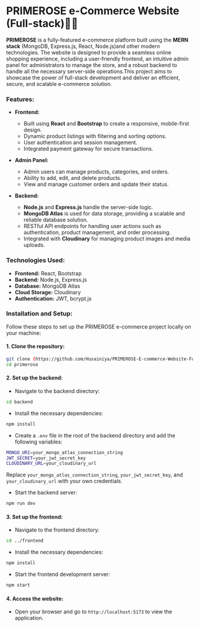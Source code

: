 # PRIMEROSE  e-Commerce Website (Full-stack)🌸🛒

**PRIMEROSE** is a fully-featured e-commerce platform built using the **MERN stack** (MongoDB, Express.js, React, Node.js)and other modern technologies. The website is designed to provide a seamless online shopping experience, including a user-friendly frontend, an intuitive admin panel for administrators to manage the store, and a robust backend to handle all the necessary server-side operations.This project aims to showcase the power of full-stack development and deliver an efficient, secure, and scalable e-commerce solution.

### Features:

- **Frontend:**
  - Built using **React** and **Bootstrap** to create a responsive, mobile-first design. 
  - Dynamic product listings with filtering and sorting options. 
  - User authentication and session management. 
  - Integrated payment gateway for secure transactions. 
  
- **Admin Panel:**
  - Admin users can manage products, categories, and orders.
  - Ability to add, edit, and delete products.
  - View and manage customer orders and update their status.

- **Backend:**
  - **Node.js** and **Express.js** handle the server-side logic.
  - **MongoDB Atlas** is used for data storage, providing a scalable and reliable database solution.
  - RESTful API endpoints for handling user actions such as authentication, product management, and order processing.
  - Integrated with **Cloudinary** for managing product images and media uploads.

### Technologies Used:

- **Frontend:** React, Bootstrap
- **Backend:** Node.js, Express.js
- **Database:** MongoDB Atlas
- **Cloud Storage:** Cloudinary
- **Authentication:** JWT, bcrypt.js

### Installation and Setup:

Follow these steps to set up the PRIMEROSE e-commerce project locally on your machine:

#### 1. Clone the repository:
```bash
git clone (https://github.com/Husainiya/PRIMEROSE-E-commerce-Website-Full-stack-.git)
cd primerose
```

#### 2. Set up the backend:
- Navigate to the backend directory:
```bash
cd backend
```
- Install the necessary dependencies:
```bash
npm install
```
- Create a `.env` file in the root of the backend directory and add the following variables:
```bash
MONGO_URI=your_mongo_atlas_connection_string
JWT_SECRET=your_jwt_secret_key
CLOUDINARY_URL=your_cloudinary_url
```
  Replace `your_mongo_atlas_connection_string`, `your_jwt_secret_key`, and `your_cloudinary_url` with your own credentials.

- Start the backend server:
```bash
npm run dev
```

#### 3. Set up the frontend:
- Navigate to the frontend directory:
```bash
cd ../frontend
```
- Install the necessary dependencies:
```bash
npm install
```
- Start the frontend development server:
```bash
npm start
```

#### 4. Access the website:
- Open your browser and go to `http://localhost:5173` to view the application.
```
